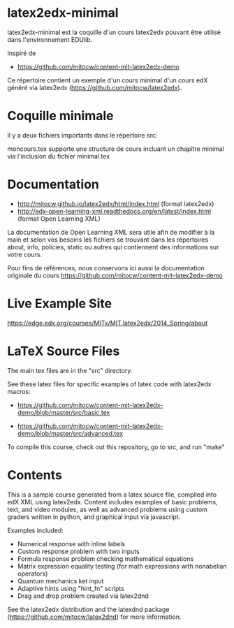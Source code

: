 latex2edx-minimal
=================

latex2edx-minimal est la coquille d'un cours latex2edx pouvant être utilisé dans l'environnement EDUlib.

Inspiré de
* https://github.com/mitocw/content-mit-latex2edx-demo

Ce répertoire contient un exemple d'un cours minimal d'un cours edX généré via latex2edx (https://github.com/mitocw/latex2edx).

Coquille minimale
=================

Il y a deux fichiers importants dans le répertoire src:

moncours.tex supporte une structure de cours incluant un chapître minimal via l'inclusion du fichier minimal.tex


Documentation
=============

* http://mitocw.github.io/latex2edx/html/index.html (format latex2edx)
* http://edx-open-learning-xml.readthedocs.org/en/latest/index.html (format Open Learning XML)

La documentation de Open Learning XML sera utile afin de modifier à la main et selon vos besoins les fichiers se trouvant dans les répertoires about, info, policies, static ou autres qui contiennent des informations sur votre cours.

Pour fins de références, nous conservons ici aussi la documentation originale du cours https://github.com/mitocw/content-mit-latex2edx-demo 

Live Example Site
=================

https://edge.edx.org/courses/MITx/MIT.latex2edx/2014_Spring/about

LaTeX Source Files
==================

The main tex files are in the "src" directory.

See these latex files for specific examples of latex code with latex2edx macros:

* https://github.com/mitocw/content-mit-latex2edx-demo/blob/master/src/basic.tex

* https://github.com/mitocw/content-mit-latex2edx-demo/blob/master/src/advanced.tex

To compile this course, check out this repository, go to src, and run "make"

Contents
========

This is a sample course generated from a latex source file, compiled
into edX XML using latex2edx. Content includes examples of basic
problems, text, and video modules, as well as advanced problems using
custom graders written in python, and graphical input via javascript.

Examples included:

* Numerical response with inline labels
* Custom response problem with two inputs
* Formula response problem checking mathematical equations
* Matrix expression equality testing (for math expressions with nonabelian operators)
* Quantum mechanics ket input
* Adaptive hints using "hint_fn" scripts
* Drag and drop problem created via latex2dnd

See the latex2edx distribution and the latexdnd package (https://github.com/mitocw/latex2dnd) for more information.
